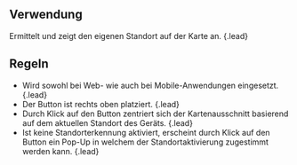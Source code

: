 ## Verwendung
Ermittelt und zeigt den eigenen Standort auf der Karte an. {.lead}

## Regeln 
- Wird sowohl bei Web- wie auch bei Mobile-Anwendungen eingesetzt. {.lead}
- Der Button ist rechts oben platziert. {.lead} 
- Durch Klick auf den Button zentriert sich der Kartenausschnitt basierend auf dem aktuellen Standort des Geräts. {.lead} 
- Ist keine Standorterkennung aktiviert, erscheint durch Klick auf den Button ein Pop-Up in welchem der Standortaktivierung zugestimmt werden kann. {.lead} 